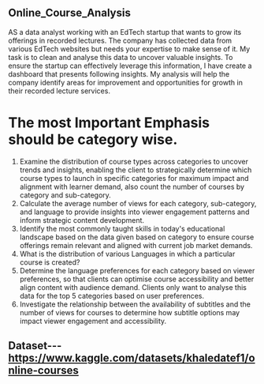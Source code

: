 ## Online_Course_Analysis
AS a data analyst working with an EdTech startup that wants to grow its offerings in recorded lectures. The company has collected data from various EdTech websites but needs your expertise to make sense of it.
My task is to clean and analyse this data to uncover valuable insights. To ensure the startup can effectively leverage this information, I have create a dashboard  that presents following insights. My analysis will help the company identify areas for improvement and opportunities for growth in their recorded lecture services.
# The most Important Emphasis should be category wise.

1. Examine the distribution of course types across categories to uncover trends and insights, enabling the client to strategically determine which course types to launch in specific categories for maximum impact and alignment with learner demand, also count the number of courses by category and sub-category.
2. Calculate the average number of views for each category, sub-category, and language to provide insights into viewer engagement patterns and inform strategic content development.
3. Identify the most commonly taught skills in today's educational landscape based on the data given based on category to ensure course offerings remain relevant and aligned with current job market demands.
4. What is the distribution of various Languages  in which a particular course is  created?
5. Determine the language preferences for each category based on viewer preferences, so that clients can optimise course accessibility and better align content with audience demand. Clients only want to analyse this data for the top 5 categories based on user preferences.
6. Investigate the relationship between the availability of subtitles and the number of views for courses to determine how subtitle options may impact viewer engagement and accessibility.


## Dataset--- https://www.kaggle.com/datasets/khaledatef1/online-courses
